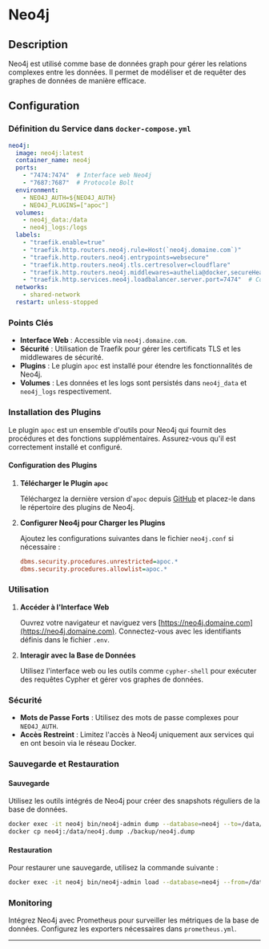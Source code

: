 # Neo4j

## Description

Neo4j est utilisé comme base de données graph pour gérer les relations complexes entre les données. Il permet de modéliser et de requêter des graphes de données de manière efficace.

## Configuration

### Définition du Service dans `docker-compose.yml`

```yaml
neo4j:
  image: neo4j:latest
  container_name: neo4j
  ports:
    - "7474:7474"  # Interface web Neo4j
    - "7687:7687"  # Protocole Bolt
  environment:
    - NEO4J_AUTH=${NEO4J_AUTH}
    - NEO4J_PLUGINS=["apoc"]
  volumes:
    - neo4j_data:/data
    - neo4j_logs:/logs
  labels:
    - "traefik.enable=true"
    - "traefik.http.routers.neo4j.rule=Host(`neo4j.domaine.com`)"
    - "traefik.http.routers.neo4j.entrypoints=websecure"
    - "traefik.http.routers.neo4j.tls.certresolver=cloudflare"
    - "traefik.http.routers.neo4j.middlewares=authelia@docker,secureHeaders@docker"
    - "traefik.http.services.neo4j.loadbalancer.server.port=7474"  # Correction effectuée
  networks:
    - shared-network
  restart: unless-stopped
```

### Points Clés

- **Interface Web** : Accessible via `neo4j.domaine.com`.
- **Sécurité** : Utilisation de Traefik pour gérer les certificats TLS et les middlewares de sécurité.
- **Plugins** : Le plugin `apoc` est installé pour étendre les fonctionnalités de Neo4j.
- **Volumes** : Les données et les logs sont persistés dans `neo4j_data` et `neo4j_logs` respectivement.

### Installation des Plugins

Le plugin `apoc` est un ensemble d'outils pour Neo4j qui fournit des procédures et des fonctions supplémentaires. Assurez-vous qu'il est correctement installé et configuré.

#### Configuration des Plugins

1. **Télécharger le Plugin `apoc`**

   Téléchargez la dernière version d'`apoc` depuis [GitHub](https://github.com/neo4j-contrib/neo4j-apoc-procedures/releases) et placez-le dans le répertoire des plugins de Neo4j.

2. **Configurer Neo4j pour Charger les Plugins**

   Ajoutez les configurations suivantes dans le fichier `neo4j.conf` si nécessaire :

   ```ini
   dbms.security.procedures.unrestricted=apoc.*
   dbms.security.procedures.allowlist=apoc.*
   ```

### Utilisation

1. **Accéder à l'Interface Web**

   Ouvrez votre navigateur et naviguez vers [https://neo4j.domaine.com](https://neo4j.domaine.com). Connectez-vous avec les identifiants définis dans le fichier `.env`.

2. **Interagir avec la Base de Données**

   Utilisez l'interface web ou les outils comme `cypher-shell` pour exécuter des requêtes Cypher et gérer vos graphes de données.

### Sécurité

- **Mots de Passe Forts** : Utilisez des mots de passe complexes pour `NEO4J_AUTH`.
- **Accès Restreint** : Limitez l'accès à Neo4j uniquement aux services qui en ont besoin via le réseau Docker.

### Sauvegarde et Restauration

#### Sauvegarde

Utilisez les outils intégrés de Neo4j pour créer des snapshots réguliers de la base de données.

```bash
docker exec -it neo4j bin/neo4j-admin dump --database=neo4j --to=/data/neo4j.dump
docker cp neo4j:/data/neo4j.dump ./backup/neo4j.dump
```

#### Restauration

Pour restaurer une sauvegarde, utilisez la commande suivante :

```bash
docker exec -it neo4j bin/neo4j-admin load --database=neo4j --from=/data/neo4j.dump --force
```

### Monitoring

Intégrez Neo4j avec Prometheus pour surveiller les métriques de la base de données. Configurez les exporters nécessaires dans `prometheus.yml`.

---
```
